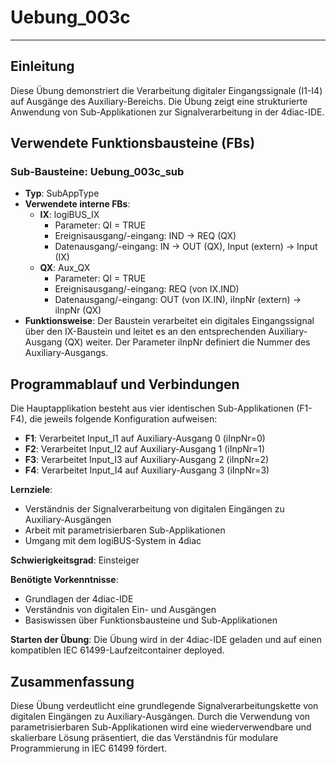 # Uebung_003c

* * * * * * * * * *

## Einleitung
Diese Übung demonstriert die Verarbeitung digitaler Eingangssignale (I1-I4) auf Ausgänge des Auxiliary-Bereichs. Die Übung zeigt eine strukturierte Anwendung von Sub-Applikationen zur Signalverarbeitung in der 4diac-IDE.

## Verwendete Funktionsbausteine (FBs)

### Sub-Bausteine: Uebung_003c_sub
- **Typ**: SubAppType
- **Verwendete interne FBs**:
    - **IX**: logiBUS_IX
        - Parameter: QI = TRUE
        - Ereignisausgang/-eingang: IND → REQ (QX)
        - Datenausgang/-eingang: IN → OUT (QX), Input (extern) → Input (IX)
    - **QX**: Aux_QX
        - Parameter: QI = TRUE
        - Ereignisausgang/-eingang: REQ (von IX.IND)
        - Datenausgang/-eingang: OUT (von IX.IN), iInpNr (extern) → iInpNr (QX)
- **Funktionsweise**: Der Baustein verarbeitet ein digitales Eingangssignal über den IX-Baustein und leitet es an den entsprechenden Auxiliary-Ausgang (QX) weiter. Der Parameter iInpNr definiert die Nummer des Auxiliary-Ausgangs.

## Programmablauf und Verbindungen
Die Hauptapplikation besteht aus vier identischen Sub-Applikationen (F1-F4), die jeweils folgende Konfiguration aufweisen:

- **F1**: Verarbeitet Input_I1 auf Auxiliary-Ausgang 0 (iInpNr=0)
- **F2**: Verarbeitet Input_I2 auf Auxiliary-Ausgang 1 (iInpNr=1)
- **F3**: Verarbeitet Input_I3 auf Auxiliary-Ausgang 2 (iInpNr=2)
- **F4**: Verarbeitet Input_I4 auf Auxiliary-Ausgang 3 (iInpNr=3)

**Lernziele**:
- Verständnis der Signalverarbeitung von digitalen Eingängen zu Auxiliary-Ausgängen
- Arbeit mit parametrisierbaren Sub-Applikationen
- Umgang mit dem logiBUS-System in 4diac

**Schwierigkeitsgrad**: Einsteiger

**Benötigte Vorkenntnisse**:
- Grundlagen der 4diac-IDE
- Verständnis von digitalen Ein- und Ausgängen
- Basiswissen über Funktionsbausteine und Sub-Applikationen

**Starten der Übung**: Die Übung wird in der 4diac-IDE geladen und auf einen kompatiblen IEC 61499-Laufzeitcontainer deployed.

## Zusammenfassung
Diese Übung verdeutlicht eine grundlegende Signalverarbeitungskette von digitalen Eingängen zu Auxiliary-Ausgängen. Durch die Verwendung von parametrisierbaren Sub-Applikationen wird eine wiederverwendbare und skalierbare Lösung präsentiert, die das Verständnis für modulare Programmierung in IEC 61499 fördert.